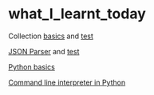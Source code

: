 # what_I_learnt_today

Collection [basics](https://github.com/ManishaRana1195/what_I_learnt_today/tree/master/java/src/main/practice/manisharana/collections) and [test](https://github.com/ManishaRana1195/what_I_learnt_today/tree/master/java/test/main/practice/manisharana/collections)

[JSON Parser](https://github.com/ManishaRana1195/what_I_learnt_today/tree/master/java/src/main/practice/manisharana/jsonParser) and [test](https://github.com/ManishaRana1195/what_I_learnt_today/tree/master/java/test/main/practice/manisharana/jsonParser)

[Python basics](https://github.com/ManishaRana1195/what_I_learnt_today/tree/master/python/basics)

[Command line interpreter in Python](https://github.com/ManishaRana1195/what_I_learnt_today/tree/master/python/unix_commandline)
